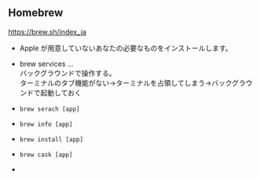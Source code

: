 ## Homebrew
https://brew.sh/index_ja
- Apple が用意していないあなたの必要なものをインストールします。

- brew services ...   
バックグラウンドで操作する。  
ターミナルのタブ機能がない→ターミナルを占領してしまう→バックグラウンドで起動しておく

- `brew serach [app]`
- `brew info [app]`
- `brew install [app]`
- `brew cask [app]`
- 